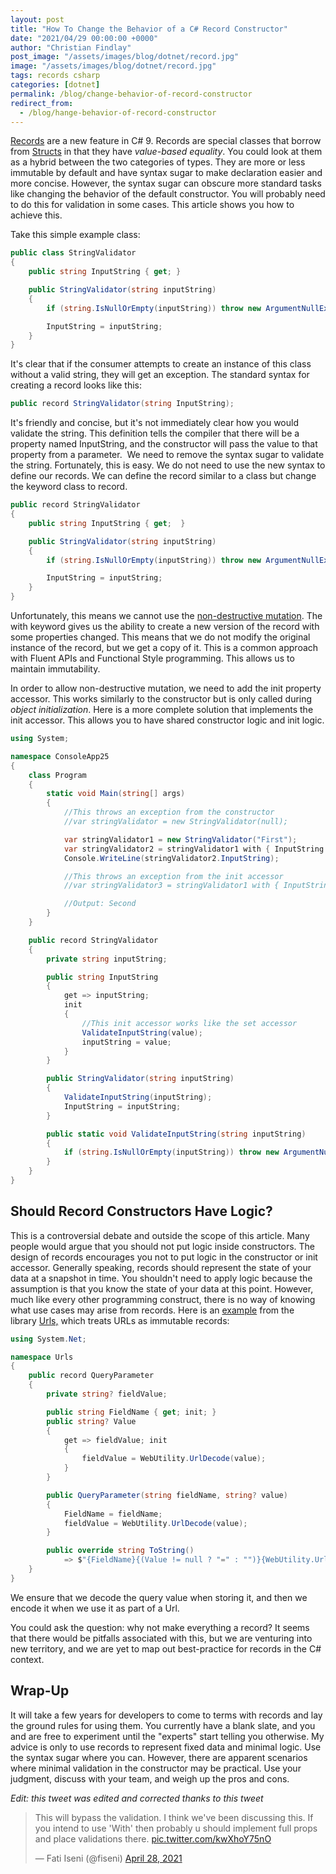 ```yaml
---
layout: post
title: "How To Change the Behavior of a C# Record Constructor"
date: "2021/04/29 00:00:00 +0000"
author: "Christian Findlay"
post_image: "/assets/images/blog/dotnet/record.jpg"
image: "/assets/images/blog/dotnet/record.jpg"
tags: records csharp
categories: [dotnet]
permalink: /blog/change-behavior-of-record-constructor
redirect_from:
  - /blog/hange-behavior-of-record-constructor
---
```


[Records](https://docs.microsoft.com/en-us/dotnet/csharp/whats-new/tutorials/records) are a new feature in C# 9. Records are special classes that borrow from [Structs](https://docs.microsoft.com/en-us/dotnet/csharp/language-reference/builtin-types/struct) in that they have _value-based equality_. You could look at them as a hybrid between the two categories of types. They are more or less immutable by default and have syntax sugar to make declaration easier and more concise. However, the syntax sugar can obscure more standard tasks like changing the behavior of the default constructor. You will probably need to do this for validation in some cases. This article shows you how to achieve this.

Take this simple example class:
```csharp
public class StringValidator
{
    public string InputString { get; }

    public StringValidator(string inputString)
    {
        if (string.IsNullOrEmpty(inputString)) throw new ArgumentNullException(nameof(inputString));

        InputString = inputString;
    }
}
```

It's clear that if the consumer attempts to create an instance of this class without a valid string, they will get an exception. The standard syntax for creating a record looks like this:

```csharp
public record StringValidator(string InputString);
```

It's friendly and concise, but it's not immediately clear how you would validate the string. This definition tells the compiler that there will be a property named InputString, and the constructor will pass the value to that property from a parameter.  We need to remove the syntax sugar to validate the string. Fortunately, this is easy. We do not need to use the new syntax to define our records. We can define the record similar to a class but change the keyword class to record.

```csharp
public record StringValidator
{
    public string InputString { get;  }

    public StringValidator(string inputString)
    {
        if (string.IsNullOrEmpty(inputString)) throw new ArgumentNullException(nameof(inputString));

        InputString = inputString;
    }
}
```

Unfortunately, this means we cannot use the [non-destructive mutation](https://docs.microsoft.com/en-us/dotnet/csharp/whats-new/tutorials/records#non-destructive-mutation). The with keyword gives us the ability to create a new version of the record with some properties changed. This means that we do not modify the original instance of the record, but we get a copy of it. This is a common approach with Fluent APIs and Functional Style programming. This allows us to maintain immutability.

In order to allow non-destructive mutation, we need to add the init property accessor. This works similarly to the constructor but is only called during _object initialization_. Here is a more complete solution that implements the init accessor. This allows you to have shared constructor logic and init logic.

```csharp
using System;

namespace ConsoleApp25
{
    class Program
    {
        static void Main(string[] args)
        {
            //This throws an exception from the constructor
            //var stringValidator = new StringValidator(null);

            var stringValidator1 = new StringValidator("First");
            var stringValidator2 = stringValidator1 with { InputString = "Second" };
            Console.WriteLine(stringValidator2.InputString);

            //This throws an exception from the init accessor
            //var stringValidator3 = stringValidator1 with { InputString = null };

            //Output: Second
        }
    }

    public record StringValidator
    {
        private string inputString;

        public string InputString
        {
            get => inputString;
            init
            {
                //This init accessor works like the set accessor
                ValidateInputString(value);
                inputString = value;
            }
        }

        public StringValidator(string inputString)
        {
            ValidateInputString(inputString);
            InputString = inputString;
        }

        public static void ValidateInputString(string inputString)
        {
            if (string.IsNullOrEmpty(inputString)) throw new ArgumentNullException(nameof(inputString));
        }
    }
}
```

Should Record Constructors Have Logic?
--------------------------------------

This is a controversial debate and outside the scope of this article. Many people would argue that you should not put logic inside constructors. The design of records encourages you not to put logic in the constructor or init accessor. Generally speaking, records should represent the state of your data at a snapshot in time. You shouldn't need to apply logic because the assumption is that you know the state of your data at this point. However, much like every other programming construct, there is no way of knowing what use cases may arise from records. Here is an [example](https://github.com/MelbourneDeveloper/Urls/blob/5f55a9437cfac1223711d616bfdbeb72b230d263/src/Uris/QueryParameter.cs#L5) from the library [Urls,](https://github.com/MelbourneDeveloper/Urls) which treats URLs as immutable records:

```csharp
using System.Net;

namespace Urls
{
    public record QueryParameter
    {
        private string? fieldValue;

        public string FieldName { get; init; }
        public string? Value
        {
            get => fieldValue; init
            {
                fieldValue = WebUtility.UrlDecode(value);
            }
        }

        public QueryParameter(string fieldName, string? value)
        {
            FieldName = fieldName;
            fieldValue = WebUtility.UrlDecode(value);
        }

        public override string ToString()
            => $"{FieldName}{(Value != null ? "=" : "")}{WebUtility.UrlEncode(Value)}";
    }
}
```

We ensure that we decode the query value when storing it, and then we encode it when we use it as part of a Url.

You could ask the question: why not make everything a record? It seems that there would be pitfalls associated with this, but we are venturing into new territory, and we are yet to map out best-practice for records in the C# context. 

Wrap-Up
-------

It will take a few years for developers to come to terms with records and lay the ground rules for using them. You currently have a blank slate, and you and are free to experiment until the "experts" start telling you otherwise. My advice is only to use records to represent fixed data and minimal logic. Use the syntax sugar where you can. However, there are apparent scenarios where minimal validation in the constructor may be practical. Use your judgment, discuss with your team, and weigh up the pros and cons. 

_Edit: this tweet was edited and corrected thanks to this tweet_
<blockquote class="twitter-tweet"><p lang="en" dir="ltr">This will bypass the validation. I think we&#39;ve been discussing this. If you intend to use &#39;With&#39; then probably u should implement full props and place validations there. <a href="https://t.co/kwXhoY75nO">pic.twitter.com/kwXhoY75nO</a></p>&mdash; Fati Iseni (@fiseni) <a href="https://twitter.com/fiseni/status/1387543409213181954?ref_src=twsrc%5Etfw">April 28, 2021</a></blockquote> <script async src="https://platform.twitter.com/widgets.js" charset="utf-8"></script> 